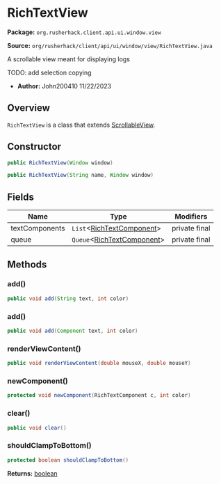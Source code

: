 # RichTextView

**Package:** `org.rusherhack.client.api.ui.window.view`

**Source:** `org/rusherhack/client/api/ui/window/view/RichTextView.java`

A scrollable view meant for displaying logs



TODO: add selection copying
* **Author:** John200410 11/22/2023



## Overview

`RichTextView` is a class that extends [ScrollableView](/client/api/ui/window/view/ScrollableView.md).

## Constructor

```java
public RichTextView(Window window)
```

```java
public RichTextView(String name, Window window)
```

## Fields

| Name | Type | Modifiers |
|------|------|----------|
| textComponents | `List`<[RichTextComponent](/client/api/ui/window/view/RichTextComponent.md)> | private final |
| queue | `Queue`<[RichTextComponent](/client/api/ui/window/view/RichTextComponent.md)> | private final |


## Methods

### add()

```java
public void add(String text, int color)
```

### add()

```java
public void add(Component text, int color)
```

### renderViewContent()

```java
public void renderViewContent(double mouseX, double mouseY)
```

### newComponent()

```java
protected void newComponent(RichTextComponent c, int color)
```

### clear()

```java
public void clear()
```

### shouldClampToBottom()

```java
protected boolean shouldClampToBottom()
```

**Returns:** [boolean](https://docs.oracle.com/en/java/javase/21/docs/api/java.base/java/lang/Boolean.html)

